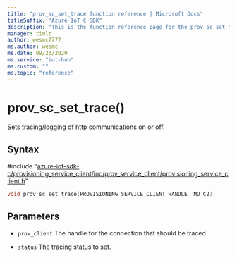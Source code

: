```yaml
---                             
title: "prov_sc_set_trace function reference | Microsoft Docs" 
titleSuffix: "Azure IoT C SDK"            
description: "This is the function reference page for the prov_sc_set_trace() function in the Azure IoT C SDK. This SDK is used with Azure IoT Hub and Azure IoT Hub Device Provisioning Service"            
manager: timlt                 
author: wesmc7777              
ms.author: wesmc               
ms.date: 09/23/2020                    
ms.service: "iot-hub"             
ms.custom: ""                
ms.topic: "reference"        
---                            
```


# prov_sc_set_trace()

Sets tracing/logging of http communications on or off.

## Syntax

\#include "[azure-iot-sdk-c/provisioning_service_client/inc/prov_service_client/provisioning_service_client.h](../provisioning-service-client-h.md)"  
```C
void prov_sc_set_trace(PROVISIONING_SERVICE_CLIENT_HANDLE  MU_C2);
```

## Parameters
* `prov_client` The handle for the connection that should be traced. 

* `status` The tracing status to set.

